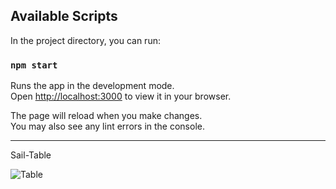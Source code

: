 

## Available Scripts

In the project directory, you can run:

### `npm start`

Runs the app in the development mode.\
Open [http://localhost:3000](http://localhost:3000) to view it in your browser.

The page will reload when you make changes.\
You may also see any lint errors in the console.

____
Sail-Table

![Table](https://github.com/mnoby98/Sail-Table/assets/133987293/3d4cbb84-49ef-4ad3-b3b2-4f6c9c271540)